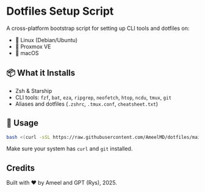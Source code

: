 # Dotfiles Setup Script

A cross-platform bootstrap script for setting up CLI tools and dotfiles on:

- 🐧 Linux (Debian/Ubuntu)
- 🚀 Proxmox VE
- 🍏 macOS

## 📦 What it Installs

- Zsh & Starship
- CLI tools: `fzf`, `bat`, `eza`, `ripgrep`, `neofetch`, `htop`, `ncdu`, `tmux`, `git`
- Aliases and dotfiles (`.zshrc`, `.tmux.conf`, `cheatsheet.txt`)

## 🚀 Usage

```bash
bash <(curl -sSL https://raw.githubusercontent.com/AmeelMD/dotfiles/main/setup.sh)
```

Make sure your system has `curl` and `git` installed.

## Credits

Built with ❤️ by Ameel and GPT (Rys), 2025.
